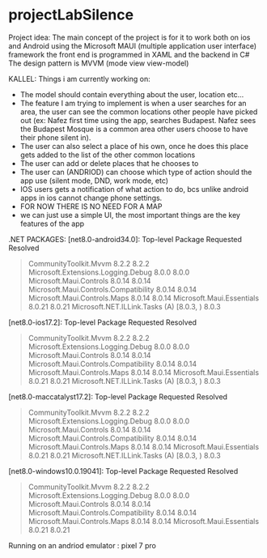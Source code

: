 # projectLabSilence

Project idea:
The main concept of the project is for it to work both on ios and Android 
using the Microsoft MAUI (multiple application user interface) framework
the front end is programmed in XAML and the backend in C#
The design pattern is MVVM (mode view view-model)



KALLEL:
Things i am currently working on:
- The model should contain everything about the user, location etc...
- The feature I am trying to implement is when a user searches for an area, the user can see the common locations other people have picked out (ex: Nafez first time using the app, searches Budapest. Nafez sees the Budapest Mosque is a common area other users choose to have their phone silent in).
- The user can also select a place of his own, once he does this place gets added to the list of the other common locations
- The user can add or delete places that he chooses to
- The user can (ANDRIOD) can choose which type of action should the app use (silent mode, DND, work mode, etc)
- IOS users gets a notification of what action to do, bcs unlike android apps in ios cannot change phone settings.
- FOR NOW THERE IS NO NEED FOR A MAP
- we can just use a simple UI, the most important things are the key features of the app


.NET PACKAGES:
   [net8.0-android34.0]:
   Top-level Package                               Requested   Resolved
   > CommunityToolkit.Mvvm                         8.2.2       8.2.2
   > Microsoft.Extensions.Logging.Debug            8.0.0       8.0.0
   > Microsoft.Maui.Controls                       8.0.14      8.0.14
   > Microsoft.Maui.Controls.Compatibility         8.0.14      8.0.14
   > Microsoft.Maui.Controls.Maps                  8.0.14      8.0.14
   > Microsoft.Maui.Essentials                     8.0.21      8.0.21
   > Microsoft.NET.ILLink.Tasks              (A)   [8.0.3, )   8.0.3

   [net8.0-ios17.2]:
   Top-level Package                               Requested   Resolved
   > CommunityToolkit.Mvvm                         8.2.2       8.2.2
   > Microsoft.Extensions.Logging.Debug            8.0.0       8.0.0
   > Microsoft.Maui.Controls                       8.0.14      8.0.14
   > Microsoft.Maui.Controls.Compatibility         8.0.14      8.0.14
   > Microsoft.Maui.Controls.Maps                  8.0.14      8.0.14
   > Microsoft.Maui.Essentials                     8.0.21      8.0.21
   > Microsoft.NET.ILLink.Tasks              (A)   [8.0.3, )   8.0.3

   [net8.0-maccatalyst17.2]:
   Top-level Package                               Requested   Resolved
   > CommunityToolkit.Mvvm                         8.2.2       8.2.2
   > Microsoft.Extensions.Logging.Debug            8.0.0       8.0.0
   > Microsoft.Maui.Controls                       8.0.14      8.0.14
   > Microsoft.Maui.Controls.Compatibility         8.0.14      8.0.14
   > Microsoft.Maui.Controls.Maps                  8.0.14      8.0.14
   > Microsoft.Maui.Essentials                     8.0.21      8.0.21
   > Microsoft.NET.ILLink.Tasks              (A)   [8.0.3, )   8.0.3

   [net8.0-windows10.0.19041]:
   Top-level Package                            Requested   Resolved
   > CommunityToolkit.Mvvm                      8.2.2       8.2.2
   > Microsoft.Extensions.Logging.Debug         8.0.0       8.0.0
   > Microsoft.Maui.Controls                    8.0.14      8.0.14
   > Microsoft.Maui.Controls.Compatibility      8.0.14      8.0.14
   > Microsoft.Maui.Controls.Maps               8.0.14      8.0.14
   > Microsoft.Maui.Essentials                  8.0.21      8.0.21

Running on an andriod emulator : pixel 7 pro
